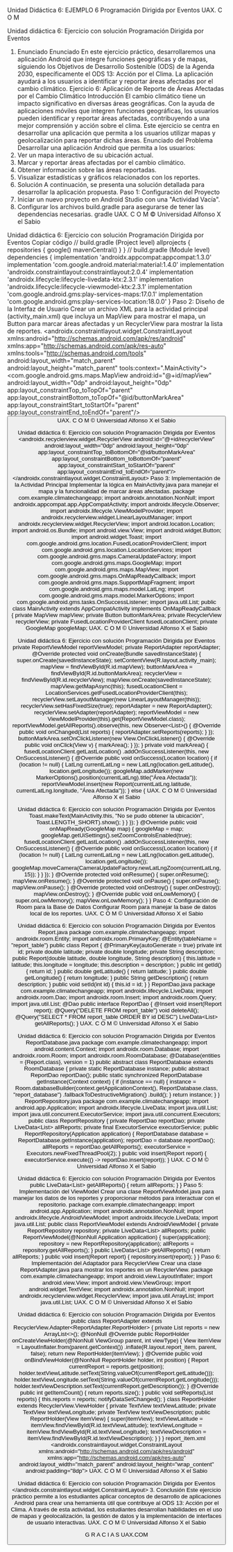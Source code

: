 Unidad Didáctica 6:
EJEMPLO 6
Programación Dirigida por Eventos
UAX. C O M

Unidad didáctica 6: Ejercicio con solución
Programación Dirigida por Eventos
1. Enunciado
Enunciado
En este ejercicio práctico, desarrollaremos una aplicación Android que integre funciones
geográficas y de mapas, siguiendo los Objetivos de Desarrollo Sostenible (ODS) de la Agenda
2030, específicamente el ODS 13: Acción por el Clima. La aplicación ayudará a los usuarios a
identificar y reportar áreas afectadas por el cambio climático.
Ejercicio 6: Aplicación de Reporte de Áreas Afectadas por el Cambio Climático
Introducción
El cambio climático tiene un impacto significativo en diversas áreas geográficas. Con la ayuda de
aplicaciones móviles que integren funciones geográficas, los usuarios pueden identificar y
reportar áreas afectadas, contribuyendo a una mejor comprensión y acción sobre el clima. Este
ejercicio se centra en desarrollar una aplicación que permita a los usuarios utilizar mapas y
geolocalización para reportar dichas áreas.
Enunciado del Problema
Desarrollar una aplicación Android que permita a los usuarios:
1. Ver un mapa interactivo de su ubicación actual.
2. Marcar y reportar áreas afectadas por el cambio climático.
3. Obtener información sobre las áreas reportadas.
4. Visualizar estadísticas y gráficos relacionados con los reportes.
2. Solución
A continuación, se presenta una solución detallada para desarrollar la aplicación propuesta.
Paso 1: Configuración del Proyecto
1. Iniciar un nuevo proyecto en Android Studio con una "Actividad Vacía".
2. Configurar los archivos build.gradle para asegurarse de tener las dependencias
necesarias.
gradle
UAX. C O M
© Universidad Alfonso X el Sabio

Unidad didáctica 6: Ejercicio con solución
Programación Dirigida por Eventos
Copiar código
// build.gradle (Project level)
allprojects {
repositories {
google()
mavenCentral()
}
}
// build.gradle (Module level)
dependencies {
implementation 'androidx.appcompat:appcompat:1.3.0'
implementation 'com.google.android.material:material:1.4.0'
implementation 'androidx.constraintlayout:constraintlayout:2.0.4'
implementation 'androidx.lifecycle:lifecycle-livedata-ktx:2.3.1'
implementation 'androidx.lifecycle:lifecycle-viewmodel-ktx:2.3.1'
implementation 'com.google.android.gms:play-services-maps:17.0.1'
implementation 'com.google.android.gms:play-services-location:18.0.0'
}
Paso 2: Diseño de la Interfaz de Usuario
Crear un archivo XML para la actividad principal (activity_main.xml) que incluya un MapView para
mostrar el mapa, un Button para marcar áreas afectadas y un RecyclerView para mostrar la lista
de reportes.
<androidx.constraintlayout.widget.ConstraintLayout
xmlns:android="http://schemas.android.com/apk/res/android"
xmlns:app="http://schemas.android.com/apk/res-auto"
xmlns:tools="http://schemas.android.com/tools"
android:layout_width="match_parent"
android:layout_height="match_parent"
tools:context=".MainActivity">
<com.google.android.gms.maps.MapView
android:id="@+id/mapView"
android:layout_width="0dp"
android:layout_height="0dp"
app:layout_constraintTop_toTopOf="parent"
app:layout_constraintBottom_toTopOf="@id/buttonMarkArea"
app:layout_constraintStart_toStartOf="parent"
app:layout_constraintEnd_toEndOf="parent"/>
<Button
android:id="@+id/buttonMarkArea"
android:layout_width="wrap_content"
android:layout_height="wrap_content"
android:text="Marcar Área"
app:layout_constraintBottom_toTopOf="@id/recyclerView"
app:layout_constraintStart_toStartOf="parent"
app:layout_constraintEnd_toEndOf="parent"/>
UAX. C O M
© Universidad Alfonso X el Sabio

Unidad didáctica 6: Ejercicio con solución
Programación Dirigida por Eventos
<androidx.recyclerview.widget.RecyclerView
android:id="@+id/recyclerView"
android:layout_width="0dp"
android:layout_height="0dp"
app:layout_constraintTop_toBottomOf="@id/buttonMarkArea"
app:layout_constraintBottom_toBottomOf="parent"
app:layout_constraintStart_toStartOf="parent"
app:layout_constraintEnd_toEndOf="parent"/>
</androidx.constraintlayout.widget.ConstraintLayout>
Paso 3: Implementación de la Actividad Principal
Implementar la lógica en MainActivity.java para manejar el mapa y la funcionalidad de marcar
áreas afectadas.
package com.example.climatechangeapp;
import androidx.annotation.NonNull;
import androidx.appcompat.app.AppCompatActivity;
import androidx.lifecycle.Observer;
import androidx.lifecycle.ViewModelProvider;
import androidx.recyclerview.widget.LinearLayoutManager;
import androidx.recyclerview.widget.RecyclerView;
import android.location.Location;
import android.os.Bundle;
import android.view.View;
import android.widget.Button;
import android.widget.Toast;
import com.google.android.gms.location.FusedLocationProviderClient;
import com.google.android.gms.location.LocationServices;
import com.google.android.gms.maps.CameraUpdateFactory;
import com.google.android.gms.maps.GoogleMap;
import com.google.android.gms.maps.MapView;
import com.google.android.gms.maps.OnMapReadyCallback;
import com.google.android.gms.maps.SupportMapFragment;
import com.google.android.gms.maps.model.LatLng;
import com.google.android.gms.maps.model.MarkerOptions;
import com.google.android.gms.tasks.OnSuccessListener;
import java.util.List;
public class MainActivity extends AppCompatActivity implements OnMapReadyCallback {
private MapView mapView;
private Button buttonMarkArea;
private RecyclerView recyclerView;
private FusedLocationProviderClient fusedLocationClient;
private GoogleMap googleMap;
UAX. C O M
© Universidad Alfonso X el Sabio

Unidad didáctica 6: Ejercicio con solución
Programación Dirigida por Eventos
private ReportViewModel reportViewModel;
private ReportAdapter reportAdapter;
@Override
protected void onCreate(Bundle savedInstanceState) {
super.onCreate(savedInstanceState);
setContentView(R.layout.activity_main);
mapView = findViewById(R.id.mapView);
buttonMarkArea = findViewById(R.id.buttonMarkArea);
recyclerView = findViewById(R.id.recyclerView);
mapView.onCreate(savedInstanceState);
mapView.getMapAsync(this);
fusedLocationClient = LocationServices.getFusedLocationProviderClient(this);
recyclerView.setLayoutManager(new LinearLayoutManager(this));
recyclerView.setHasFixedSize(true);
reportAdapter = new ReportAdapter();
recyclerView.setAdapter(reportAdapter);
reportViewModel = new ViewModelProvider(this).get(ReportViewModel.class);
reportViewModel.getAllReports().observe(this, new Observer<List<Report>>() {
@Override
public void onChanged(List<Report> reports) {
reportAdapter.setReports(reports);
}
});
buttonMarkArea.setOnClickListener(new View.OnClickListener() {
@Override
public void onClick(View v) {
markArea();
}
});
}
private void markArea() {
fusedLocationClient.getLastLocation()
.addOnSuccessListener(this, new OnSuccessListener<Location>() {
@Override
public void onSuccess(Location location) {
if (location != null) {
LatLng currentLatLng = new LatLng(location.getLatitude(), location.getLongitude());
googleMap.addMarker(new MarkerOptions().position(currentLatLng).title("Área
Afectada"));
reportViewModel.insert(new Report(currentLatLng.latitude, currentLatLng.longitude,
"Área Afectada"));
} else {
UAX. C O M
© Universidad Alfonso X el Sabio

Unidad didáctica 6: Ejercicio con solución
Programación Dirigida por Eventos
Toast.makeText(MainActivity.this, "No se pudo obtener la ubicación",
Toast.LENGTH_SHORT).show();
}
}
});
}
@Override
public void onMapReady(GoogleMap map) {
googleMap = map;
googleMap.getUiSettings().setZoomControlsEnabled(true);
fusedLocationClient.getLastLocation()
.addOnSuccessListener(this, new OnSuccessListener<Location>() {
@Override
public void onSuccess(Location location) {
if (location != null) {
LatLng currentLatLng = new LatLng(location.getLatitude(), location.getLongitude());
googleMap.moveCamera(CameraUpdateFactory.newLatLngZoom(currentLatLng, 15));
}
}
});
}
@Override
protected void onResume() {
super.onResume();
mapView.onResume();
}
@Override
protected void onPause() {
super.onPause();
mapView.onPause();
}
@Override
protected void onDestroy() {
super.onDestroy();
mapView.onDestroy();
}
@Override
public void onLowMemory() {
super.onLowMemory();
mapView.onLowMemory();
}
}
Paso 4: Configuración de Room para la Base de Datos
Configurar Room para manejar la base de datos local de los reportes.
UAX. C O M
© Universidad Alfonso X el Sabio

Unidad didáctica 6: Ejercicio con solución
Programación Dirigida por Eventos
Report.java
package com.example.climatechangeapp;
import androidx.room.Entity;
import androidx.room.PrimaryKey;
@Entity(tableName = "report_table")
public class Report {
@PrimaryKey(autoGenerate = true)
private int id;
private double latitude;
private double longitude;
private String description;
public Report(double latitude, double longitude, String description) {
this.latitude = latitude;
this.longitude = longitude;
this.description = description;
}
public int getId() { return id; }
public double getLatitude() { return latitude; }
public double getLongitude() { return longitude; }
public String getDescription() { return description; }
public void setId(int id) { this.id = id; }
}
ReportDao.java
package com.example.climatechangeapp;
import androidx.lifecycle.LiveData;
import androidx.room.Dao;
import androidx.room.Insert;
import androidx.room.Query;
import java.util.List;
@Dao
public interface ReportDao {
@Insert
void insert(Report report);
@Query("DELETE FROM report_table")
void deleteAll();
@Query("SELECT * FROM report_table ORDER BY id DESC")
LiveData<List<Report>> getAllReports();
}
UAX. C O M
© Universidad Alfonso X el Sabio

Unidad didáctica 6: Ejercicio con solución
Programación Dirigida por Eventos
ReportDatabase.java
package com.example.climatechangeapp;
import android.content.Context;
import androidx.room.Database;
import androidx.room.Room;
import androidx.room.RoomDatabase;
@Database(entities = {Report.class}, version = 1)
public abstract class ReportDatabase extends RoomDatabase {
private static ReportDatabase instance;
public abstract ReportDao reportDao();
public static synchronized ReportDatabase getInstance(Context context) {
if (instance == null) {
instance = Room.databaseBuilder(context.getApplicationContext(),
ReportDatabase.class, "report_database")
.fallbackToDestructiveMigration()
.build();
}
return instance;
}
}
ReportRepository.java
package com.example.climatechangeapp;
import android.app.Application;
import androidx.lifecycle.LiveData;
import java.util.List;
import java.util.concurrent.ExecutorService;
import java.util.concurrent.Executors;
public class ReportRepository {
private ReportDao reportDao;
private LiveData<List<Report>> allReports;
private final ExecutorService executorService;
public ReportRepository(Application application) {
ReportDatabase database = ReportDatabase.getInstance(application);
reportDao = database.reportDao();
allReports = reportDao.getAllReports();
executorService = Executors.newFixedThreadPool(2);
}
public void insert(Report report) {
executorService.execute(() -> reportDao.insert(report));
}
UAX. C O M
© Universidad Alfonso X el Sabio

Unidad didáctica 6: Ejercicio con solución
Programación Dirigida por Eventos
public LiveData<List<Report>> getAllReports() {
return allReports;
}
}
Paso 5: Implementación del ViewModel
Crear una clase ReportViewModel.java para manejar los datos de los reportes y proporcionar
métodos para interactuar con el repositorio.
package com.example.climatechangeapp;
import android.app.Application;
import androidx.annotation.NonNull;
import androidx.lifecycle.AndroidViewModel;
import androidx.lifecycle.LiveData;
import java.util.List;
public class ReportViewModel extends AndroidViewModel {
private ReportRepository repository;
private LiveData<List<Report>> allReports;
public ReportViewModel(@NonNull Application application) {
super(application);
repository = new ReportRepository(application);
allReports = repository.getAllReports();
}
public LiveData<List<Report>> getAllReports() {
return allReports;
}
public void insert(Report report) {
repository.insert(report);
}
}
Paso 6: Implementación del Adaptador para RecyclerView
Crear una clase ReportAdapter.java para mostrar los reportes en un RecyclerView.
package com.example.climatechangeapp;
import android.view.LayoutInflater;
import android.view.View;
import android.view.ViewGroup;
import android.widget.TextView;
import androidx.annotation.NonNull;
import androidx.recyclerview.widget.RecyclerView;
import java.util.ArrayList;
import java.util.List;
UAX. C O M
© Universidad Alfonso X el Sabio

Unidad didáctica 6: Ejercicio con solución
Programación Dirigida por Eventos
public class ReportAdapter extends RecyclerView.Adapter<ReportAdapter.ReportHolder> {
private List<Report> reports = new ArrayList<>();
@NonNull
@Override
public ReportHolder onCreateViewHolder(@NonNull ViewGroup parent, int viewType) {
View itemView = LayoutInflater.from(parent.getContext())
.inflate(R.layout.report_item, parent, false);
return new ReportHolder(itemView);
}
@Override
public void onBindViewHolder(@NonNull ReportHolder holder, int position) {
Report currentReport = reports.get(position);
holder.textViewLatitude.setText(String.valueOf(currentReport.getLatitude()));
holder.textViewLongitude.setText(String.valueOf(currentReport.getLongitude()));
holder.textViewDescription.setText(currentReport.getDescription());
}
@Override
public int getItemCount() {
return reports.size();
}
public void setReports(List<Report> reports) {
this.reports = reports;
notifyDataSetChanged();
}
class ReportHolder extends RecyclerView.ViewHolder {
private TextView textViewLatitude;
private TextView textViewLongitude;
private TextView textViewDescription;
public ReportHolder(View itemView) {
super(itemView);
textViewLatitude = itemView.findViewById(R.id.textViewLatitude);
textViewLongitude = itemView.findViewById(R.id.textViewLongitude);
textViewDescription = itemView.findViewById(R.id.textViewDescription);
}
}
}
report_item.xml
<androidx.constraintlayout.widget.ConstraintLayout
xmlns:android="http://schemas.android.com/apk/res/android"
xmlns:app="http://schemas.android.com/apk/res-auto"
android:layout_width="match_parent"
android:layout_height="wrap_content"
android:padding="8dp">
UAX. C O M
© Universidad Alfonso X el Sabio

Unidad didáctica 6: Ejercicio con solución
Programación Dirigida por Eventos
<TextView
android:id="@+id/textViewLatitude"
android:layout_width="0dp"
android:layout_height="wrap_content"
android:text="Latitud"
app:layout_constraintStart_toStartOf="parent"
app:layout_constraintTop_toTopOf="parent"
app:layout_constraintBottom_toBottomOf="parent"
app:layout_constraintEnd_toStartOf="@id/textViewLongitude"
app:layout_constraintHorizontalChainStyle="packed"/>
<TextView
android:id="@+id/textViewLongitude"
android:layout_width="0dp"
android:layout_height="wrap_content"
android:text="Longitud"
app:layout_constraintStart_toEndOf="@id/textViewLatitude"
app:layout_constraintTop_toTopOf="parent"
app:layout_constraintBottom_toBottomOf="parent"
app:layout_constraintEnd_toStartOf="@id/textViewDescription"/>
<TextView
android:id="@+id/textViewDescription"
android:layout_width="0dp"
android:layout_height="wrap_content"
android:text="Descripción"
app:layout_constraintStart_toEndOf="@id/textViewLongitude"
app:layout_constraintTop_toTopOf="parent"
app:layout_constraintBottom_toBottomOf="parent"
app:layout_constraintEnd_toEndOf="parent"/>
</androidx.constraintlayout.widget.ConstraintLayout>
3. Conclusión
Este ejercicio práctico permite a los estudiantes aplicar conceptos de desarrollo de aplicaciones
Android para crear una herramienta útil que contribuye al ODS 13: Acción por el Clima. A través
de esta actividad, los estudiantes desarrollan habilidades en el uso de mapas y geolocalización,
la gestión de datos y la implementación de interfaces de usuario interactivas.
UAX. C O M
© Universidad Alfonso X el Sabio

G R A C I A S
UAX.COM
